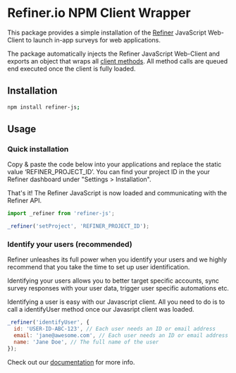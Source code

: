 # Refiner.io NPM Client Wrapper

This package provides a simple installation of the [Refiner](https://refiner.io) JavaScript Web-Client to launch in-app surveys for web applications. 

The package automatically injects the Refiner JavaScript Web-Client and exports an object that wraps all [client methods](https://refiner.io/docs/kb/javascript-client/reference/). All method calls are queued end executed once the client is fully loaded.

## Installation

```sh
npm install refiner-js;
```

## Usage

### Quick installation 

Copy & paste the code below into your applications and replace the static value ‘REFINER_PROJECT_ID’. You can find your project ID in the your Refiner dashboard under "Settings > Installation".

That's it! The Refiner JavaScript is now loaded and communicating with the Refiner API.

```js
import _refiner from 'refiner-js';

_refiner('setProject', 'REFINER_PROJECT_ID');
```

### Identify your users (recommended)

Refiner unleashes its full power when you identify your users and we highly recommend that you take the time to set up user identification.

Identifying your users allows you to better target specific accounts, sync survey responses with your user data, trigger user specific automations etc.

Identifying a user is easy with our Javascript client. All you need to do is to call a identifyUser method once our Javasript client was loaded.

```js
_refiner('identifyUser', {
  id: 'USER-ID-ABC-123', // Each user needs an ID or email address
  email: 'jane@awesome.com', // Each user needs an ID or email address
  name: 'Jane Doe', // The full name of the user
});
```

Check out our [documentation](https://refiner.io/docs/) for more info.
